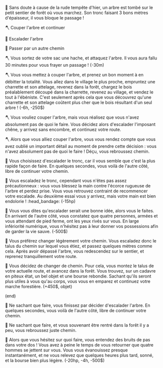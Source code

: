 :deciduous_tree: Sans doute à cause de la rude tempête d'hier, un arbre est tombé sur le petit sentier de forêt où vous marchez. Son tronc faisant 3 bons mètres d'épaisseur, il vous bloque le passage !

:axe: Couper l'arbre et continuer

:climbing: Escalader l'arbre

:walking: Passer par un autre chemin


:axe: Vous sortez de votre sac une hache, et attaquez l'arbre. Il vous aura fallu 30 minutes pour vous frayer un passage ! (-30m)

:axe: Vous vous mettez à couper l'arbre, et prenez un bon moment à en débitter la totalité. Vous allez dans le village le plus proche, empruntez une charrette et son attelage, revenez dans la forêt, chargez le bois préalablement découpé dans la charrette, revenez au village, et vendez le tout à l'ébéniste. C'est seulement après cela que vous découvrez qu'une charrette et son attelage coûtent plus cher que le bois résultant d'un seul arbre ! (-6h, -250$)

:axe: Vous vouliez couper l'arbre, mais vous réalisez que vous n'avez absolument pas de quoi le faire. Vous décidez alors d'escalader l'imposant chêne, y arrivez sans encombre, et continuez votre route.

:axe: Alors que vous alliez couper l'arbre, vous vous rendez compte que vous avez oublié un important détail au moment de prendre cette décision : vous n'avez absolument pas de quoi le faire ! Déçu, vous rebroussez chemin.


:climbing: Vous choisissez d'escalader le tronc, car il vous semble que c'est la plus rapide façon de faire. En quelques secondes, vous voilà de l'autre côté, libre de continuer votre chemin.

:climbing: Vous escaladez le tronc, cependant vous n'êtes pas assez précautionneux : vous vous blessez la main contre l'écorce rugueuse de l'arbre et perdez prise. Vous vous retrouvez contraint de recommencer votre escalade. Au deuxième essai vous y arrivez, mais votre main est bien endolorie ! :head_bandage: (-15hp)

:climbing: Vous vous dites qu'escalader serait une bonne idée, alors vous le faites. En arrivant de l'autre côté, vous constatez que quatre personnes, armées et vous attendant de pied ferme, ont les yeux rivés sur vous. En large infériorité numérique, vous n'hésitez pas à leur donner vos possessions afin de garder la vie sauve. (-500$)

:walking: Vous préférez changer légèrement votre chemin. Vous escaladez donc le talus du chemin sur lequel vous étiez, et passez quelques mètres comme cela. Après avoir dépassé l'arbre, vous redescendez sur le sentier, et reprenez tranquillement votre route.

:walking: Vous décidez de changer de chemin. Pour cela, vous montez le talus de votre actuelle route, et avancez dans la forêt. Vous trouvez, sur un cadavre en piteux état, un bel objet et une bourse rebondie. Sachant qu'ils seront plus utiles à vous qu'au corps, vous vous en emparez et continuez votre marche forestière. (+450$, objet)


(end)

:shrug: Ne sachant que faire, vous finissez par décider d'escalader l'arbre. En quelques secondes, vous voilà de l'autre côté, libre de continuer votre chemin.

🤷 Ne sachant que faire, et vous souvenant être rentré dans la forêt il y a peu, vous rebroussez juste chemin.

:busts_in_silhouette: Alors que vous hésitez sur quoi faire, vous entendez des bruits de pas dans votre dos ! Vous avez à peine le temps de vous retourner que quatre hommes se jettent sur vous. Vous vous évanouissez presque instantanément, et ne vous relevez que quelques heures plus tard, sonné, et la bourse bien plus légère. (-20hp, -4h, -500$)
